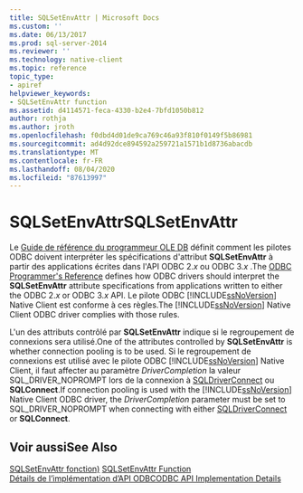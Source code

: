 ```yaml
---
title: SQLSetEnvAttr | Microsoft Docs
ms.custom: ''
ms.date: 06/13/2017
ms.prod: sql-server-2014
ms.reviewer: ''
ms.technology: native-client
ms.topic: reference
topic_type:
- apiref
helpviewer_keywords:
- SQLSetEnvAttr function
ms.assetid: d4114571-feca-4330-b2e4-7bfd1050b812
author: rothja
ms.author: jroth
ms.openlocfilehash: f0dbd4d01de9ca769c46a93f810f0149f5b86981
ms.sourcegitcommit: ad4d92dce894592a259721a1571b1d8736abacdb
ms.translationtype: MT
ms.contentlocale: fr-FR
ms.lasthandoff: 08/04/2020
ms.locfileid: "87613997"
---
```

# <a name="sqlsetenvattr"></a><span data-ttu-id="ebee2-102">SQLSetEnvAttr</span><span class="sxs-lookup"><span data-stu-id="ebee2-102">SQLSetEnvAttr</span></span>
  <span data-ttu-id="ebee2-103">Le [Guide de référence du programmeur OLE DB](https://go.microsoft.com/fwlink/?LinkId=45250) définit comment les pilotes ODBC doivent interpréter les spécifications d'attribut **SQLSetEnvAttr** à partir des applications écrites dans l'API ODBC 2.*x* ou ODBC 3.*x* .</span><span class="sxs-lookup"><span data-stu-id="ebee2-103">The [ODBC Programmer's Reference](https://go.microsoft.com/fwlink/?LinkId=45250) defines how ODBC drivers should interpret the **SQLSetEnvAttr** attribute specifications from applications written to either the ODBC 2.*x* or ODBC 3.*x* API.</span></span> <span data-ttu-id="ebee2-104">Le pilote ODBC [!INCLUDE[ssNoVersion](../../includes/ssnoversion-md.md)] Native Client est conforme à ces règles.</span><span class="sxs-lookup"><span data-stu-id="ebee2-104">The [!INCLUDE[ssNoVersion](../../includes/ssnoversion-md.md)] Native Client ODBC driver complies with those rules.</span></span>  
  
 <span data-ttu-id="ebee2-105">L'un des attributs contrôlé par **SQLSetEnvAttr** indique si le regroupement de connexions sera utilisé.</span><span class="sxs-lookup"><span data-stu-id="ebee2-105">One of the attributes controlled by **SQLSetEnvAttr** is whether connection pooling is to be used.</span></span> <span data-ttu-id="ebee2-106">Si le regroupement de connexions est utilisé avec le pilote ODBC [!INCLUDE[ssNoVersion](../../includes/ssnoversion-md.md)] Native Client, il faut affecter au paramètre *DriverCompletion* la valeur SQL_DRIVER_NOPROMPT lors de la connexion à [SQLDriverConnect](sqldriverconnect.md) ou **SQLConnect**.</span><span class="sxs-lookup"><span data-stu-id="ebee2-106">If connection pooling is used with the [!INCLUDE[ssNoVersion](../../includes/ssnoversion-md.md)] Native Client ODBC driver, the *DriverCompletion* parameter must be set to SQL_DRIVER_NOPROMPT when connecting with either [SQLDriverConnect](sqldriverconnect.md) or **SQLConnect**.</span></span>  
  
## <a name="see-also"></a><span data-ttu-id="ebee2-107">Voir aussi</span><span class="sxs-lookup"><span data-stu-id="ebee2-107">See Also</span></span>  
 <span data-ttu-id="ebee2-108">[SQLSetEnvAttr fonction)](https://go.microsoft.com/fwlink/?LinkId=59369) </span><span class="sxs-lookup"><span data-stu-id="ebee2-108">[SQLSetEnvAttr Function](https://go.microsoft.com/fwlink/?LinkId=59369) </span></span>  
 [<span data-ttu-id="ebee2-109">Détails de l’implémentation d’API ODBC</span><span class="sxs-lookup"><span data-stu-id="ebee2-109">ODBC API Implementation Details</span></span>](odbc-api-implementation-details.md)  
  
  
